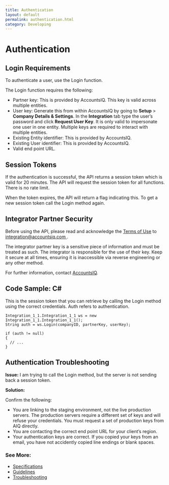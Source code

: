 ```yaml
---
title: Authentication
layout: default
permalink: authentication.html
category: Developing
---
```


# Authentication

## Login Requirements
To authenticate a user, use the Login function. 

The Login function requires the following:

- Partner key: This is provided by AccountsIQ. This key is valid across multiple entities. 
- User key: Generate this from within AccountsIQ by going to **Setup** > **Company Details & Settings**. In the **Integration** tab type the user’s password and click **Request User Key**. It is only valid to impersonate one user in one entity. Multiple keys are required to interact with multiple entities. 
- Existing Entity identifier: This is provided by AccountsIQ.
- Existing User identifier: This is provided by AccountsIQ.
- Valid end point URL.
  
## Session Tokens
If the authentication is successful, the API returns a session token which is valid for 20 minutes. The API will request the session token for all functions. There is no rate limit.

When the token expires, the API will return a flag indicating this. To get a new session token call the Login method again.

## Integrator Partner Security

Before using the API, please read and acknowledge the [Terms of Use](/pages/termsofuse/) to [integration@accountsiq.com ](mailto:integration@accountsiq.com).

The integrator partner key is a sensitive piece of information and must be treated as such. The integrator is responsible for the use of their key. Keep it secure at all times, ensuring it is inaccessible via reverse engineering or any other method.

For further information, contact [AccountsIQ](https://www.accountsiq.com/success/support/).

## Code Sample: C# 

This is the session token that you can retrieve by calling the Login method using the correct credentials. Auth refers to authentication.
```
Integration_1_1.Integration_1_1 ws = new Integration_1_1.Integration_1_1();
String auth = ws.Login(companyID, partnerKey, userKey);

if (auth != null)
{
  // ...
}
```
## Authentication Troubleshooting

**Issue:** I am trying to call the Login method, but the server is not sending back a session token.

**Solution:**

Confirm the following:
- You are linking to the staging environment, not the live production servers. The production servers require a different set of keys and will refuse your credentials. You must request a set of production keys from AIQ directly.
- You are contacting the correct end point URL for your client’s region.
- Your authentication keys are correct. If you copied your keys from an email, you have not accidently copied line endings or blank spaces.

### See More:
- [Specifications](/pages/specifications/)
- [Guidelines](/pages/guidelines/)
- [Troubleshooting](/pages/troubleshooting/)

